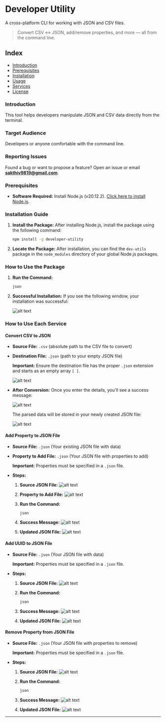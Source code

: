 # Developer Utility

A cross-platform CLI for working with JSON and CSV files.

> Convert CSV ↔ JSON, add/remove properties, and more — all from the command line.

## Index
- [Introduction](#introduction)
- [Prerequisites](#prerequisites)
- [Installation](#installation)
- [Usage](#usage)
- [Services](#services)
- [License](#license)

### Introduction
This tool helps developers manipulate JSON and CSV data directly from the terminal.

### Target Audience
Developers or anyone comfortable with the command line.

### Reporting Issues
Found a bug or want to propose a feature? Open an issue or email **sakthiv9819@gmail.com**.

### Prerequisites

- **Software Required:** Install Node.js (v20.12.2). [Click here to install Node.js](https://nodejs.org/en/download/package-manager).

### Installation Guide

1. **Install the Package:** After installing Node.js, install the package using the following command:

   ```bash
   npm install -g developer-utility
   ```

2. **Locate the Package:** After installation, you can find the `dev-utils` package in the `node_modules` directory of your global Node.js packages.

### How to Use the Package

1. **Run the Command:**

   ```bash
   json
   ```

2. **Successful Installation:** If you see the following window, your installation was successful:

   ![alt text](https://raw.githubusercontent.com/RADHAsakthivel/images/main/dev-utility/image-1.png)

### How to Use Each Service

#### Convert CSV to JSON

- **Source File:** `.csv` (absolute path to the CSV file to convert)
- **Destination File:** `.json` (path to your empty JSON file)

  **Important:** Ensure the destination file has the proper `.json` extension and starts as an empty array `[ ]`.

  ![alt text](https://raw.githubusercontent.com/RADHAsakthivel/images/main/dev-utility/image-5.png)

- **After Conversion:** Once you enter the details, you'll see a success message:

  ![alt text](https://raw.githubusercontent.com/RADHAsakthivel/images/main/dev-utility/image-6.png)

  The parsed data will be stored in your newly created JSON file:

  ![alt text](https://raw.githubusercontent.com/RADHAsakthivel/images/main/dev-utility/image-8.png)

#### Add Property to JSON File

- **Source File:** `.json` (Your existing JSON file with data)
- **Property to Add File:** `.json` (Your JSON file with properties to add)

  **Important:** Properties must be specified in a `.json` file.

- **Steps:**

  1. **Source JSON File:**
     ![alt text](https://raw.githubusercontent.com/RADHAsakthivel/images/main/dev-utility/image-8.png)
  
  2. **Property to Add File:**
     ![alt text](https://raw.githubusercontent.com/RADHAsakthivel/images/main/dev-utility/image-9.png)

  3. **Run the Command:**

     ```bash
     json
     ```

  4. **Success Message:**
     ![alt text](https://raw.githubusercontent.com/RADHAsakthivel/images/main/dev-utility/image-10.png)

  5. **Updated JSON File:**
     ![alt text](https://raw.githubusercontent.com/RADHAsakthivel/images/main/dev-utility/image-13.png)

#### Add UUID to JSON File

- **Source File:** `.json` (Your JSON file with data)

  **Important:** Properties must be specified in a `.json` file.

- **Steps:**

  1. **Source JSON File:**
     ![alt text](https://raw.githubusercontent.com/RADHAsakthivel/images/main/dev-utility/image-8.png)
  
  2. **Run the Command:**

     ```bash
     json
     ```

  3. **Success Message:**
     ![alt text](https://raw.githubusercontent.com/RADHAsakthivel/images/main/dev-utility/image-14.png)

  4. **Updated JSON File:**
     ![alt text](https://raw.githubusercontent.com/RADHAsakthivel/images/main/dev-utility/image-16.png)

#### Remove Property from JSON File

- **Source File:** `.json` (Your JSON file with properties to remove)

  **Important:** Properties must be specified in a `.json` file.

- **Steps:**

  1. **Source JSON File:**
     ![alt text](https://raw.githubusercontent.com/RADHAsakthivel/images/main/dev-utility/image-8.png)
  
  2. **Run the Command:**

     ```bash
     json
     ```

  3. **Success Message:**
     ![alt text](https://raw.githubusercontent.com/RADHAsakthivel/images/main/dev-utility/image-17.png)

  4. **Updated JSON File:**
     ![alt text](https://raw.githubusercontent.com/RADHAsakthivel/images/main/dev-utility/image-18.png)

---
